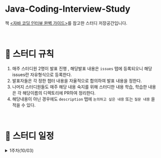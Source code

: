 # Java-Coding-Interview-Study
책 [&lt;자바 코딩 인터뷰 완벽 가이드>](http://www.kyobobook.co.kr/product/detailViewKor.laf?mallGb=KOR&ejkGb=KOR&barcode=9791157688197&orderClick=LA6)를 참고한 스터디 저장공간입니다.

<br>

# 📢 스터디 규칙
1. 매주 스터디원 2명이 발표 진행 , 해당발표 내용은 `issues` 탭에 등록되오니 해당 issues란 자유형식으로 등록한다.
2. 발표자들은 각 정한 챕터 내용을 자율적으로 합의하여 발표 내용을 정한다.  
3. 나머지 스터디원들도 매주 해당 내용 숙지를 위해 스터디한 내용 학습, 학습한 내용은 각 해당이름의 디렉토리에 PR하여 정리한다. 
4. 해당내용이 아닌 경우에도 `description` 탭에 `논의하고 싶은 내용` 또는 `질문 내용` 을 적을 수 있다.


<br>

# 📅 스터디 일정

<details>
<summary>1주차(10/03)</summary>
<div markdown="1">

* 서로 자기소개 시간 가졌음
* 스터디 취지, 방향, 구성 방식 정하기

</div>
</details>
